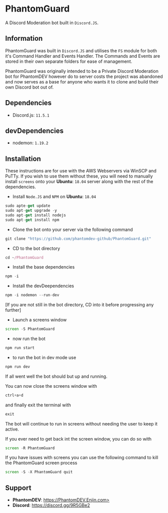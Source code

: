 # PhantomGuard
A Discord Moderation bot built in `Discord.JS`.

## Information
PhantomGuard was built in `Discord.JS` and utilises the `FS` module for both it's Command Handler and Events Handler.
The Commands and Events are stored in their own separate folders for ease of management.

PhantomGuard was originally intended to be a Private Discord Moderation bot for PhantomDEV however do to server costs the project was abandoned and now serves as a base for anyone who wants it to clone and build their own Discord bot out of.

## Dependencies
- Discord.js: `11.5.1`

## devDependencies
- nodemon: `1.19.2`

## Installation
These instructions are for use with the AWS Webservers via WinSCP and PuTTy.  If you wish to use them without these, you will need to manually install `screens` onto your **Ubuntu**: `18.04` server along with the rest of the dependencies.

- Install `Node.JS` and `NPM` on **Ubuntu**: `18.04`

```js
sudo apte-get update
sudo apt-get upgrade -y
sudo apt-get install nodejs
sudo apt-get install npm
```

- Clone the bot onto your server via the following command

```js
git clone "https://github.com/phantomdev-github/PhantomGuard.git"
```

- CD to the bot directory

```js
cd ~/PhantomGuard
```

- Install the base dependencies

```js
npm -i
```

- Install the devDeependencies

```js
npm -i nodemon --run-dev
```

[If you are not still in the bot directory, CD into it before progressing any further]

- Launch a screens window

```js
screen -S PhantomGuard
```

- now run the bot

```js
npm run start
```

- to run the bot in dev mode use

```js
npm run dev
```

If all went well the bot should but up and running.

You can now close the screens window with

```js
ctrl+a+d
```

 and finally exit the terminal with
 
```js
exit
```

The bot will continue to run in screens without needing the user to keep it active.

If you ever need to get back int the screen window, you can do so with

```js
screen -R PhantomGuard
```

If you have issues with screens you can use the following command to kill the PhantomGuard screen process

```js
screen -S -X PhantomGuard quit
```

## Support

- **PhantomDEV**: https://PhantomDEV.Enjin.com>
- **Discord**: https://discord.gg/9R5GBe2
